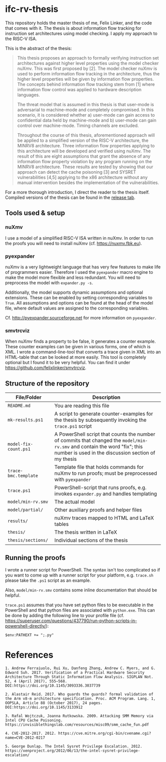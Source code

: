 
# ifc-rv-thesis

This repository holds the master thesis of me, Felix Linker, and the code that comes with it.
The thesis is about information flow tracking for instruction set architectures using model checking.
I apply my approach to the RISC-V ISA.

This is the abstract of the thesis:

> This thesis proposes an approach to formally verifying instruction set architectures against higher level properties using the model checker nuXmv.
This was first proposed by [2].
The model checker nuXmv is used to perform information flow tracking in the architecture, thus the higher level properties will be given by information flow properties.
The concepts behind information flow tracking stem from [1] where information flow control was applied to hardware description languages.
>
> The threat model that is assumed in this thesis is that user-mode is adversarial to machine-mode and completely compromised.
In this scenario, it is considered whether a) user-mode can gain access to confidential data held by machine-mode and b) user-mode can gain control over machine-mode.
> Timing channels are excluded.
>
> Throughout the course of this thesis, aforementioned approach will be applied to a simplified version of the RISC-V architecture, the MINRV8 architecture.
Three information flow properties applying to this architecture will be developed and verified using nuXmv.
The result of this are eight assumptions that grant the absence of any information flow property violation by any program running on the MINRV8 architecture.
These results are tested by showing that our approach can detect the cache poisoning [3] and SYSRET vulnerabilities [4,5] applying to the x86 architecture without any manual intervention besides the implementation of the vulnerabilities.

For a more thorough introduction, I direct the reader to the thesis itself.
Compiled versions of the thesis can be found in the [release tab](https://github.com/felixlinker/ifc-rv-thesis/releases).

## Tools used & setup

### nuXmv

I use a model of a simplified RISC-V ISA written in nuXmv.
In order to run the proofs you will need to install nuXmv (cf. https://nuxmv.fbk.eu).

### pyexpander

nuXmv is a very lightweight language that has very few features to make life of programmers easier.
Therefore I used the `pyexpander` macro engine to make the model more flexible and less redundant.
You will need to preprocess the model with `expander.py -s`.

Additionally, the model supports dynamic assumptions and optional extensions.
These can be enabled by setting corresponding variables to `True`.
All assumptions and options can be found at the head of the model file, where default values are assigned to the corresponding variables.

Cf. http://pyexpander.sourceforge.net for more information on `pyexpander`.

### smvtrcviz

When nuXmv finds a property to be false, it generates a counter example.
These counter examples can be given in various forms, one of which is XML.
I wrote a command-line-tool that converts a trace given in XML into an HTML-table that can be looked at more easily.
This tool is completely optional but I found it to be very helpful.
You can find it under https://github.com/felixlinker/smvtrcviz.

## Structure of the repository

File/Folder             | Description
----------------------- | -----------
`README.md`             | You are reading this file
`mk-results.ps1`        | A script to generate counter-examples for the thesis by subsequently invoking the `trace.ps1` script
`model-fix-count.ps1`   | A PowerShell script that counts the number of commits that changed the `model/min-rv.smv` and contain the word "fix"; this number is used in the discussion section of my thesis
`trace-bmc.template`    | Template file that holds commands for nuXmv to run proofs; must be preprocessed with `pyexpander`
`trace.ps1`             | PowerShell-script that runs proofs, e.g. invokes `expander.py` and handles templating
`model/min-rv.smv`      | The actual model
`model/partial/`        | Other auxiliary proofs and helper files
`results/`              | nuXmv traces mapped to HTML and LaTeX tables
`thesis/`               | The thesis written in LaTeX
`thesis/sections/`      | Individual sections of the thesis

## Running the proofs

I wrote a runner script for PowerShell.
The syntax isn't too complicated so if you want to come up with a runner script for your platform, e.g. `trace.sh` please take the `.ps1` script as an example.

Also, `model/min-rv.smv` contains some inline documentation that should be helpful.

`trace.ps1` assumes that you have set python files to be executable in the PowerShell and that python files are associated with `python.exe`.
This can be done by adding the following line to your profile file (cf. https://superuser.com/questions/437790/run-python-scripts-in-powershell-directly/):
```ps
$env:PATHEXT += ";.py"
```

# References

```
1. Andrew Ferraiuolo, Rui Xu, Danfeng Zhang, Andrew C. Myers, and G. Edward Suh. 2017. Verification of a Practical Hardware Security Architecture Through Static Information Flow Analysis. SIGPLAN Not. 52, 4 (April 2017), 555–568. DOI:https://doi.org/10.1145/3093336.3037739

2. Alastair Reid. 2017. Who guards the guards? formal validation of the Arm v8-m architecture specification. Proc. ACM Program. Lang. 1, OOPSLA, Article 88 (October 2017), 24 pages. DOI:https://doi.org/10.1145/3133912

3. Rafal Wojtczuk, Joanna Rutkowska. 2009. Attacking SMM Memory via Intel CPU Cache Poisoning. https://invisiblethingslab.com/resources/misc09/smm_cache_fun.pdf

4. CVE-2012-2017. 2012. https://cve.mitre.org/cgi-bin/cvename.cgi?name=CVE-2012-0217

5. George Dunlap. The Intel Sysret Privilege Escalation. 2012. https://xenproject.org/2012/06/13/the-intel-sysret-privilege-escalation/
```
